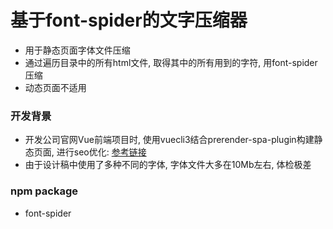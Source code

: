 # 基于font-spider的文字压缩器
- 用于静态页面字体文件压缩
- 通过遍历目录中的所有html文件, 取得其中的所有用到的字符, 用font-spider压缩
- 动态页面不适用

### 开发背景
- 开发公司官网Vue前端项目时, 使用vuecli3结合prerender-spa-plugin构建静态页面, 进行seo优化: [参考链接](https://www.jianshu.com/p/718fe15b3835)
- 由于设计稿中使用了多种不同的字体, 字体文件大多在10Mb左右, 体检极差

### npm package
- font-spider

